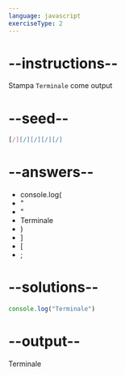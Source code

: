 ```yaml
---
language: javascript
exerciseType: 2
---
```


# --instructions--

Stampa `Terminale` come output

# --seed--

```javascript
[/][/][/][/][/]
```

# --answers--

- console.log(
- "
- "
- Terminale
- )
- ]
- [
- ;

# --solutions--

```javascript
console.log("Terminale")
```

# --output--

Terminale
